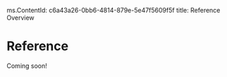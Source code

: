 ms.ContentId: c6a43a26-0bb6-4814-879e-5e47f5609f5f
title: Reference Overview

# Reference #

Coming soon!

